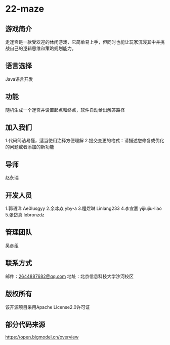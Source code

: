 # 22-maze

## 游戏简介
走迷宫是一款受欢迎的休闲游戏，它简单易上手，但同时也能让玩家沉浸其中并挑战自己的逻辑思维和策略规划能力。

## 语言选择
Java语言开发

## 功能
随机生成一个迷宫并设置起点和终点，软件自动给出解答路径

## 加入我们
1.代码简洁易懂，适当使用注释方便理解
2.提交变更的格式：请描述您修复或优化的问题或者添加的新功能

## 导师
赵永瑞

## 开发人员
1.郭语洋 Ae0lusgyy
2.余冰焱 yby-a
3.程煜琳 Linlang233
4.李宜嘉 yijiujiu-liao
5.张岱真 lebronzdz

## 管理团队
吴彦组

## 联系方式
邮件：2644887682@qq.com
地址：北京信息科技大学沙河校区

## 版权所有
该开源项目采用Apache License2.0许可证

## 部分代码来源
https://open.bigmodel.cn/overview

